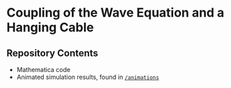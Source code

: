 # Coupling of the Wave Equation and a Hanging Cable

## Repository Contents

- Mathematica code
- Animated simulation results, found in [`/animations`](animations)
